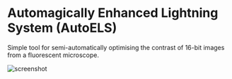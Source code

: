 # Automagically Enhanced Lightning System (AutoELS)
Simple tool for semi-automatically optimising the contrast of 16-bit images from a fluorescent microscope.

![screenshot](https://user-images.githubusercontent.com/6079002/201364552-2d6266b8-f84b-4094-a112-1105e4072ca3.JPG)
